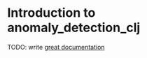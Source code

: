# Introduction to anomaly_detection_clj

TODO: write [great documentation](http://jacobian.org/writing/what-to-write/)
